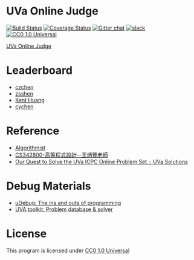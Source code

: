 # UVa Online Judge
[![Build Status](https://travis-ci.org/Judge-Team/UVa-Online-Judge.svg?branch=master)](https://travis-ci.org/Judge-Team/UVa-Online-Judge)
[![Coverage Status](https://img.shields.io/coveralls/Judge-Team/UVa-Online-Judge.svg)](https://coveralls.io/r/Judge-Team/UVa-Online-Judge?branch=master)
[![Gitter chat](https://img.shields.io/badge/GITTER-Judge--Team-brightgreen.svg)](https://gitter.im/Judge-Team)
[![slack](https://img.shields.io/badge/slack-Judge--Team-brightgreen.svg)](https://judge-team.slack.com)
[![CC0 1.0 Universal](http://img.shields.io/badge/license-CC0%201.0%20Universal-brightgreen.svg)](https://creativecommons.org/publicdomain/zero/1.0/)

[UVa Online Judge](http://uva.onlinejudge.org/)

# Leaderboard
*   [czchen](http://uhunt.felix-halim.net/id/571324)
*   [zsshen](http://uhunt.felix-halim.net/id/45566)
*   [Kent Huang](http://uhunt.felix-halim.net/id/43598)
*   [cychen](http://uhunt.felix-halim.net/id/585935)

# Reference
*   [Algorithmist](http://www.algorithmist.com/index.php/Main_Page)
*   [CS342800-高等程式設計--王炳豐老師](http://clark.cs.nthu.edu.tw/~adv_prog/)
*   [Our Quest to Solve the UVa ICPC Online Problem Set :: UVa Solutions](http://www.questtosolve.com/)

# Debug Materials
*   [uDebug: The ins and outs of programming](http://www.udebug.com/?search_string=10054)
*   [UVA toolkit: Problem database &	solver](http://uvatoolkit.com/problemssolve.php)

# License
This program is licensed under [CC0 1.0 Universal](https://creativecommons.org/publicdomain/zero/1.0/)

